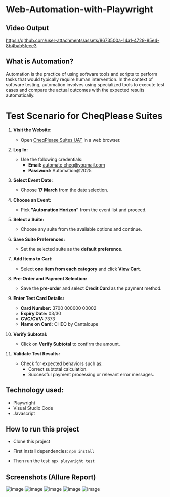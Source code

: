# Web-Automation-with-Playwright

## Video Output

https://github.com/user-attachments/assets/8673500a-14a1-4729-85e4-8b4bab5feee3

## What is Automation?

Automation is the practice of using software tools and scripts to perform tasks that would typically require human intervention. In the context of software testing, automation involves using specialized tools to execute test cases and compare the actual outcomes with the expected results automatically.

# Test Scenario for CheqPlease Suites  

1. **Visit the Website:**  
   - Open [CheqPlease Suites UAT](https://suites.uat.cheqplease.com/) in a web browser.  

2. **Log In:**  
   - Use the following credentials:  
     - **Email:** automate.cheq@yopmail.com  
     - **Password:** Automation@2025  

3. **Select Event Date:**  
   - Choose **17 March** from the date selection.  

4. **Choose an Event:**  
   - Pick **"Automation Horizon"** from the event list and proceed.  

5. **Select a Suite:**  
   - Choose any suite from the available options and continue.  

6. **Save Suite Preferences:**  
   - Set the selected suite as the **default preference**.  

7. **Add Items to Cart:**  
   - Select **one item from each category** and click **View Cart**.  

8. **Pre-Order and Payment Selection:**  
   - Save the **pre-order** and select **Credit Card** as the payment method.  

9. **Enter Test Card Details:**  
   - **Card Number:** 3700 000000 00002  
   - **Expiry Date:** 03/30  
   - **CVC/CVV:** 7373  
   - **Name on Card:** CHEQ by Cantaloupe  

10. **Verify Subtotal:**  
    - Click on **Verify Subtotal** to confirm the amount.  

11. **Validate Test Results:**  
    - Check for expected behaviors such as:  
      - Correct subtotal calculation.  
      - Successful payment processing or relevant error messages.

## Technology used:
- Playwright
- Visual Studio Code
- Javascript

## How to run this project

- Clone this project
- First install dependencies:
 ```npm install```
 
- Then run the test:
 ```npx playwright test```

## Screenshots (Allure Report)

![image](https://github.com/user-attachments/assets/b461ac96-801b-4f8a-aa36-b2592e08585c)
![image](https://github.com/user-attachments/assets/601edcc7-a0fb-4843-aa92-a3fc0f0c0860)
![image](https://github.com/user-attachments/assets/c6d23ce6-d652-4d37-a5ea-8db8c33dda29)
![image](https://github.com/user-attachments/assets/6666dae3-2650-4416-be61-6fee85db05a1)
![image](https://github.com/user-attachments/assets/99e16cf7-bbd1-4bc7-9181-3cadf6abec8a)






